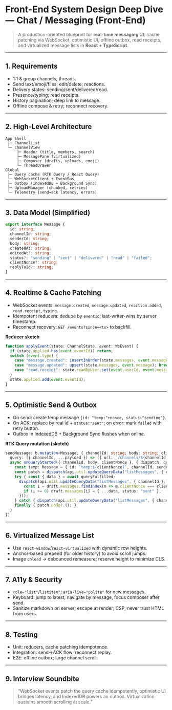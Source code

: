 # Front-End System Design Deep Dive — Chat / Messaging (Front-End)

> A production-oriented blueprint for **real-time messaging UI**: cache patching via WebSocket, optimistic UI, offline outbox, read receipts, and virtualized message lists in **React + TypeScript**.

---

## 1. Requirements
- 1:1 & group channels; threads.
- Send text/emoji/files; edit/delete; reactions.
- Delivery states: sending/sent/delivered/read.
- Presence/typing; read receipts.
- History pagination; deep link to message.
- Offline compose & retry; reconnect recovery.

---

## 2. High-Level Architecture
```
App Shell
 ├─ ChannelList
 └─ ChannelView
     ├─ Header (title, members, search)
     ├─ MessagePane (virtualized)
     ├─ Composer (drafts, uploads, emoji)
     └─ ThreadDrawer
Global
 ├─ Query cache (RTK Query / React Query)
 ├─ WebSocketClient + EventBus
 ├─ Outbox (IndexedDB + Background Sync)
 ├─ UploadManager (chunked, retries)
 └─ Telemetry (send→ack latency, errors)
```

---

## 3. Data Model (Simplified)
```ts
export interface Message {
  id: string;
  channelId: string;
  senderId: string;
  body: string;
  createdAt: string;
  editedAt?: string;
  status?: "sending" | "sent" | "delivered" | "read" | "failed";
  clientNonce?: string;
  replyToId?: string;
}
```

---

## 4. Realtime & Cache Patching
- WebSocket events: `message.created`, `message.updated`, `reaction.added`, `read.receipt`, `typing`.
- Idempotent reducers: dedupe by `eventId`; last-writer-wins by server timestamp.
- Reconnect recovery: `GET /events?since=<ts>` to backfill.

**Reducer sketch**
```ts
function applyEvent(state: ChannelState, event: WsEvent) {
  if (state.applied.has(event.eventId)) return;
  switch (event.type) {
    case "message.created": insertInOrder(state.messages, event.message); break;
    case "message.updated": upsert(state.messages, event.message); break;
    case "read.receipt": state.readByUser.set(event.userId, event.messageId); break;
  }
  state.applied.add(event.eventId);
}
```

---

## 5. Optimistic Send & Outbox
- On send: create temp message `{id: "temp:"+nonce, status:"sending"}`.
- On ACK: replace by real id + `status:"sent"`; on error: mark `failed` with retry button.
- Outbox in IndexedDB + Background Sync flushes when online.

**RTK Query mutation (sketch)**
```ts
sendMessage: b.mutation<Message, { channelId: string; body: string; clientNonce: string }>({
  query: ({ channelId, ...payload }) => ({ url: `/channels/${channelId}/messages`, method: "POST", body: payload }),
  async onQueryStarted({ channelId, body, clientNonce }, { dispatch, queryFulfilled }) {
    const temp: Message = { id: `temp:${clientNonce}`, channelId, senderId: "me", body, createdAt: new Date().toISOString(), status: "sending", clientNonce };
    const patch = dispatch(api.util.updateQueryData("listMessages", { channelId }, (draft) => { draft.messages.push(temp); }));
    try { const { data } = await queryFulfilled;
      dispatch(api.util.updateQueryData("listMessages", { channelId }, (draft) => {
        const i = draft.messages.findIndex(m => m.clientNonce === clientNonce);
        if (i >= 0) draft.messages[i] = { ...data, status: "sent" };
      }));
    } catch { dispatch(api.util.updateQueryData("listMessages", { channelId }, (d) => { const i = d.messages.findIndex(m => m.clientNonce === clientNonce); if (i >= 0) d.messages[i].status = "failed"; })); }
    finally { patch.undo?.(); }
  }
})
```

---

## 6. Virtualized Message List
- Use `react-window`/`react-virtualized` with dynamic row heights.
- Anchor-based prepend (for older history) to avoid scroll jumps.
- Image `onload` → debounced remeasure; reserve height to minimize CLS.

---

## 7. A11y & Security
- `role="list"`/`listitem"`; `aria-live="polite"` for new messages.
- Keyboard: jump to latest, navigate by message, focus composer after send.
- Sanitize markdown on server; escape at render; CSP; never trust HTML from users.

---

## 8. Testing
- Unit: reducers, cache patching idempotence.
- Integration: send→ACK flow; reconnect replay.
- E2E: offline outbox; large channel scroll.

---

## 9. Interview Soundbite
> “WebSocket events patch the query cache idempotently, optimistic UI bridges latency, and IndexedDB powers an outbox. Virtualization sustains smooth scrolling at scale.”
